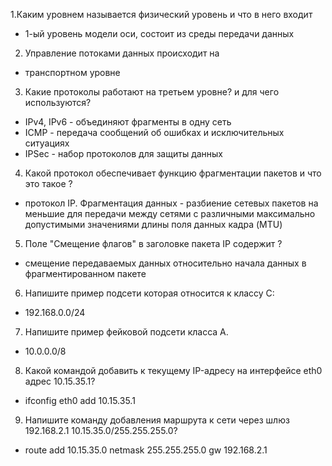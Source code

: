 1.Каким уровнем называется физический уровень и что в него входит

 - 1-ый уровень модели оси, состоит из среды передачи данных
 
2. Управление потоками данных происходит на

  - транспортном уровне
  
3. Какие протоколы работают на третьем уровне? и для чего используются?

 - IPv4, IPv6 - объединяют фрагменты в одну сеть
 - ICMP - передача сообщений об ошибках и исключительных ситуациях
 - IPSec - набор протоколов для защиты данных
 
4. Какой протокол обеспечивает функцию фрагментации пакетов и что это такое ?

  - протокол IP. Фрагментация данных - разбиение сетевых пакетов на меньшие для передачи между сетями с различными максимально допустимыми значениями длины поля данных кадра (MTU)
 
5. Поле "Смещение флагов" в заголовке пакета IP содержит ?

  - смещение передаваемых данных относительно начала данных в фрагментированном пакете 
  
6.  Напишите пример подсети которая относится к классу C:

  - 192.168.0.0/24
  
  7.  Напишите пример фейковой подсети класса А.
  
  - 10.0.0.0/8
  
  8.  Какой командой добавить к текущему IP-адресу на интерфейсе eth0 адрес 10.15.35.1?
  - ifconfig eth0 add 10.15.35.1
  
  9.  Напишите команду добавления маршрута к сети через шлюз 192.168.2.1 10.15.35.0/255.255.255.0?
  - route add 10.15.35.0 netmask 255.255.255.0 gw 192.168.2.1
